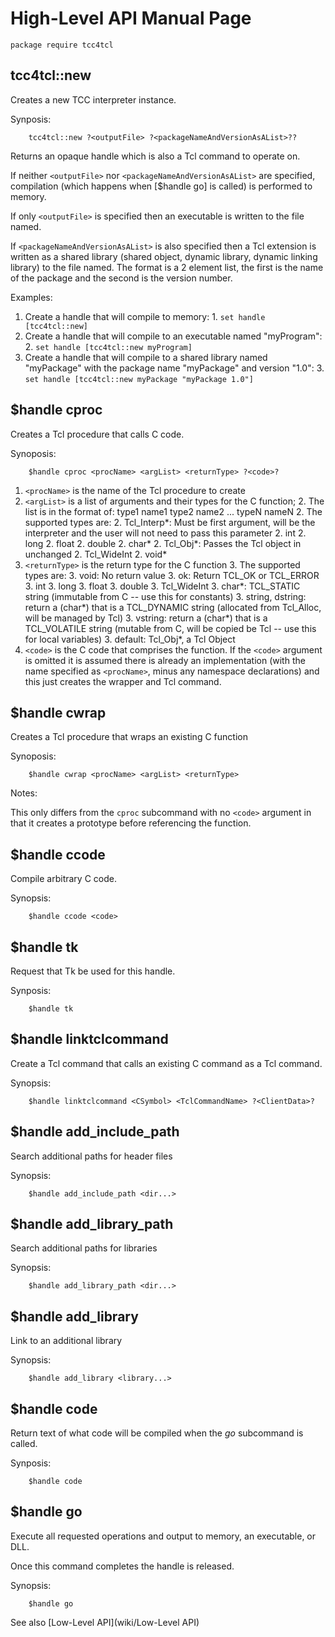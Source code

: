 High-Level API Manual Page
==========================

`package require tcc4tcl`

tcc4tcl::new
------------
Creates a new TCC interpreter instance.

Synposis:

        tcc4tcl::new ?<outputFile> ?<packageNameAndVersionAsAList>??

Returns an opaque handle which is also a Tcl command to operate on.

If neither `<outputFile>` nor `<packageNameAndVersionAsAList>` are specified, compilation (which happens when [$handle go] is called) is performed to memory.

If only `<outputFile>` is specified then an executable is written to the file named.

If `<packageNameAndVersionAsAList>` is also specified then a Tcl extension is written as a shared library (shared object, dynamic library, dynamic linking library) to the file named.  The format is a 2 element list, the first is the name of the package and the second is the version number.

Examples:

  1.  Create a handle that will compile to memory:
    1.  `set handle [tcc4tcl::new]`
  2.  Create a handle that will compile to an executable named "myProgram":
    2.  `set handle [tcc4tcl::new myProgram]`
  3.  Create a handle that will compile to a shared library named "myPackage" with the package name "myPackage" and version "1.0":
    3.  `set handle [tcc4tcl::new myPackage "myPackage 1.0"]`

$handle cproc
-------------
Creates a Tcl procedure that calls C code.

Synoposis:

        $handle cproc <procName> <argList> <returnType> ?<code>?

  1. `<procName>` is the name of the Tcl procedure to create
  2. `<argList>` is a list of arguments and their types for the C function;
    2. The list is in the format of: type1 name1 type2 name2 ... typeN nameN
    2. The supported types are:
       2. Tcl_Interp*: Must be first argument, will be the interpreter and the user will not need to pass this parameter
       2. int
       2. long
       2. float
       2. double
       2. char*
       2. Tcl_Obj*: Passes the Tcl object in unchanged
       2. Tcl_WideInt
       2. void*
  3. `<returnType>` is the return type for the C function
    3. The supported types are:
       3. void: No return value
       3. ok: Return TCL\_OK or TCL_ERROR
       3. int
       3. long
       3. float
       3. double
       3. Tcl_WideInt
       3. char*: TCL\_STATIC string (immutable from C -- use this for constants)
       3. string, dstring: return a (char*) that is a TCL\_DYNAMIC string (allocated from Tcl\_Alloc, will be managed by Tcl)
       3. vstring: return a (char*) that is a TCL\_VOLATILE string (mutable from C, will be copied be Tcl -- use this for local variables)
       3. default: Tcl\_Obj*, a Tcl Object
  4. `<code>` is the C code that comprises the function.  If the `<code>` argument is omitted it is assumed there is already an implementation (with the name specified as `<procName>`, minus any namespace declarations) and this just creates the wrapper and Tcl command.

$handle cwrap
-------------
Creates a Tcl procedure that wraps an existing C function

Synoposis:

        $handle cwrap <procName> <argList> <returnType>

Notes:

This only differs from the `cproc` subcommand with no `<code>` argument in that it creates a prototype before referencing the function.

$handle ccode
-------------
Compile arbitrary C code.

Synopsis:

        $handle ccode <code>

$handle tk
----------
Request that Tk be used for this handle.

Synposis:

        $handle tk

$handle linktclcommand
----------------------
Create a Tcl command that calls an existing C command as a Tcl command.

Synopsis:

        $handle linktclcommand <CSymbol> <TclCommandName> ?<ClientData>?

$handle add\_include\_path
------------------------
Search additional paths for header files

Synopsis:

        $handle add_include_path <dir...>

$handle add\_library\_path
------------------------
Search additional paths for libraries

Synopsis:

        $handle add_library_path <dir...>

$handle add\_library
-------------------
Link to an additional library

Synopsis:

        $handle add_library <library...>

$handle code
------------
Return text of what code will be compiled when the _go_ subcommand is called.

Synposis:

        $handle code

$handle go
----------
Execute all requested operations and output to memory, an executable, or DLL.

Once this command completes the handle is released.

Synopsis:

        $handle go

See also [Low-Level API](wiki/Low-Level API)

